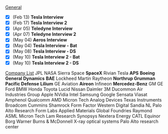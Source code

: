 <u>General</u>

- [x] (Feb 13) **Tesla Interview**
- [x] (Feb 17) **Tesla Interview 2**
- [x] (Apr 05) **Teledyne Interview**
- [x] (Apr 07) **Teledyne Interview 2**
- [x] (May 04) **Aeros Interview**
- [x] (May 04) **Tesla Interview - Bat**
- [x] (May 08) **Tesla Interview - DS**
- [x] (May 10) **Tesla Interview 2 - Bat**
- [x] (May 10) **Tesla Interview 2 - DS**

<u>Company List</u>
JPL
NASA
Sierra Space
**SpaceX**
Rivian
Tesla
**APS**
**Boeing**
**General Dynamics**
**BAE**
Lockheed Martin
Raytheon
**Northrup Grumman**
**Pacific Defense**
**Lilium**
GE Aviation
**Aireon**
Infineon
**Mercedez-Benz**
GM
GE
Ford
BMW
Honda
Toyota
Lucid
Nissan
Daimler
3M
Ducommon
Air Industries Group
Apple
NVidia
Intel
Samsung
Google
Sensata
Viasat
Amphenol
Qualcomm
AMD
Micron Tech
Analog Devices
Texas Instruments
Broadcom
Cummins
Shamrock
Form Factor
Western Digital
Sandia NL
Palo Alto Research
Form Labs
Applied Materials
Global Foundries
Raymond
ASML
Micron Tech
Lam Research
Synopsys
Nextera Energy
CATL
Equinor
Borg Warner
Burns & McDonnell
X-ray optical systems
Palo Alto research center